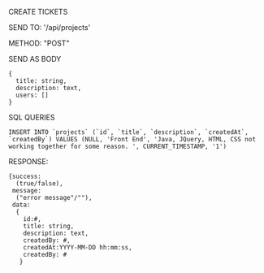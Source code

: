 CREATE TICKETS

  SEND TO:
    '/api/projects'
    
  METHOD:
    "POST"
    
  SEND AS BODY
  
    {
      title: string,
      description: text,
      users: []
    }
  
  
  SQL QUERIES
    
    INSERT INTO `projects` (`id`, `title`, `description`, `createdAt`, `createdBy`) VALUES (NULL, 'Front End', 'Java, JQuery, HTML, CSS not working together for some reason. ', CURRENT_TIMESTAMP, '1')
    
  RESPONSE:
  
    {success: 
      (true/false), 
     message: 
      ("error message"/""), 
     data:
      {
        id:#,
        title: string,
        description: text,
        createdBy: #,
        createdAt:YYYY-MM-DD hh:mm:ss,
        createdBy: #
       }
